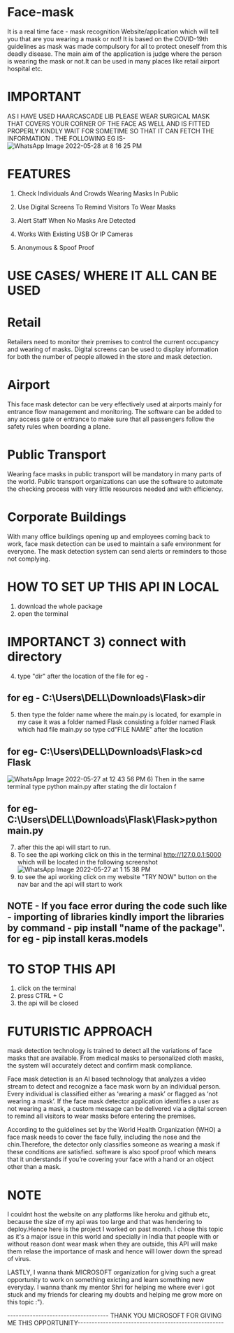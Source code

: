 # Face-mask
It is a real time face - mask recognition Website/application which will tell you that are you wearing a mask or not! It is based on the COVID-19th guidelines as mask was made compulsory for all to protect oneself from this deadly disease.
The main aim of the application is judge where the person is wearing the mask or not.It can be used in many places like retail airport hospital etc.

# IMPORTANT 
AS I HAVE USED HAARCASCADE LIB PLEASE WEAR SURGICAL MASK THAT COVERS YOUR CORNER OF THE FACE AS WELL AND IS FITTED PROPERLY KINDLY WAIT FOR SOMETIME SO THAT IT CAN FETCH THE INFORMATION . THE FOLLOWING EG IS- 
![WhatsApp Image 2022-05-28 at 8 16 25 PM](https://user-images.githubusercontent.com/89337719/170830489-a071fd34-273d-469f-9be0-39f2994d7d1b.jpeg)


# FEATURES
1) Check Individuals And Crowds Wearing Masks In Public

2) Use Digital Screens To Remind Visitors To Wear Masks

3) Alert Staff When No Masks Are Detected

4) Works With Existing USB Or IP Cameras

5) Anonymous & Spoof Proof

# USE CASES/ WHERE IT ALL CAN BE USED

# Retail
Retailers need to monitor their premises to control the current occupancy and wearing of masks. Digital screens can be used to display information for
both the number of people allowed in the store and mask detection.

# Airport
This face mask detector can be very effectively used at airports mainly for entrance flow management and monitoring. The software can be added to any access
gate or entrance to make sure that all passengers follow the safety rules when boarding a plane.

# Public Transport
Wearing face masks in public transport will be mandatory in many parts of the world. Public transport organizations can use the software to automate the checking
process with very little resources needed and with efficiency.

# Corporate Buildings
With many office buildings opening up and employees coming back to work, face mask detection can be used to maintain a safe environment for everyone. The mask detection 
system can send alerts or reminders to those not complying.










# HOW TO SET UP THIS API IN LOCAL

1) download the whole package 
2) open the terminal
# IMPORTANCT 3) connect with directory
4) type "dir" after the location of the file for eg -
## for eg - C:\Users\DELL\Downloads\Flask>dir
5) then type the folder name where the main.py is located, for example in my case it was a folder named Flask consisting a folder named Flask which had file main.py
so type cd"FILE NAME" after the location 
## for eg- C:\Users\DELL\Downloads\Flask>cd Flask
![WhatsApp Image 2022-05-27 at 12 43 56 PM](https://user-images.githubusercontent.com/89337719/170650290-89f88236-2f1c-4120-9a5c-117d634609e3.jpeg)
6) Then in the same terminal type python main.py after stating the dir loctaion f
## for eg- C:\Users\DELL\Downloads\Flask\Flask>python main.py
7) after this the api will start to run.
8) To see the api working click on this in the terminal http://127.0.0.1:5000
which will be located in the following screenshot
 ![WhatsApp Image 2022-05-27 at 1 15 38 PM](https://user-images.githubusercontent.com/89337719/170654301-9a432e94-de14-406b-b2c9-1e5c1b927dc3.jpeg)
9) to see the api working click on my website "TRY NOW" button on the nav bar and the api will start to work
## NOTE - If you face error during the code such like - importing of libraries kindly import the libraries by command - pip install "name of the package".           for eg - pip install keras.models


# TO STOP THIS API 
1) click on the terminal 
2) press CTRL + C
3) the api will be closed 






# FUTURISTIC APPROACH
mask detection technology is trained to detect all the variations of face masks that are available. From medical masks to personalized cloth masks, the system will
accurately detect and confirm mask compliance.

Face mask detection is an AI based technology that analyzes a video stream to detect and recognize a face mask worn by an individual person. Every individual is 
classified either as ‘wearing a mask’ or flagged as ‘not wearing a mask’. If the face mask detector application identifies a user as not wearing a mask, a custom 
message can be delivered via a digital screen to remind all visitors to wear masks before entering the premises.

According to the guidelines set by the World Health Organization (WHO) a face mask needs to cover the face fully, including the nose and the chin.Therefore, the
detector only classifies someone as wearing a mask if these conditions are satisfied. software is also spoof proof which means that it understands if you’re
covering your face with a hand or an object other than a mask.






# NOTE
I couldnt host the website on any platforms like heroku and github etc, because the size of my api was too large and that was hendering to deploy.Hence here is the 
project I worked on past month. I chose this topic as it's a major issue in this world and specially in India that people with or without reason dont wear mask
when they are outside, this API will make them relase the importance of mask and hence will lower down the spread of virus.

LASTLY, I wanna thank MICROSOFT organization for giving such a great opportunity to work on something exicting and learn something new everyday. 
I wanna thank my mentor Shri for helping me where ever i got stuck and my friends for clearing my doubts and helping me grow more on this topic :"). 

------------------------------------ THANK YOU MICROSOFT FOR GIVING ME THIS OPPORTUNITY----------------------------------------------------


